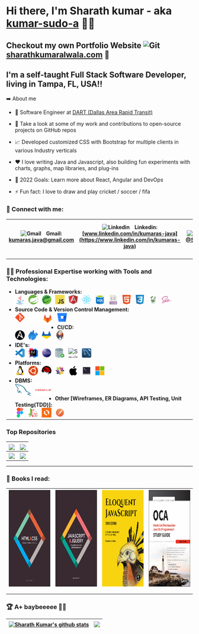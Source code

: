 # Hi there, I'm Sharath kumar - aka [kumar-sudo-a](https://github.com/kumar-sudo-a) 👋🏼

## Checkout my own Portfolio Website <img align="justify" alt="Git" width="32px" height="30px" src="https://user-images.githubusercontent.com/78719857/197220696-27cd8b82-048e-4356-85d0-1e10e11eae28.png"/><a href="sharathkumaralwala.com" target="_blank">sharathkumaralwala.com</a> 🔗

## I'm a self-taught Full Stack Software Developer, living in Tampa, FL, USA!!

➡️ About me

- 💼 Software Engineer at [DART (Dallas Area Rapid Transit)](https://www.dart.org/)

- 🔭 Take a look at some of my work and contributions to open-source projects on GitHub repos

- 📈 Developed customized CSS with Bootstrap for multiple clients in various Industry verticals

- ❤️ I love writing Java and Javascript, also building fun experiments with charts, graphs, map libraries, and plug-ins

- 🥅 2022 Goals: Learn more about React, Angular and DevOps

- ⚡ Fun fact: I love to draw and play cricket / soccer / fifa

### 💬 Connect with me:

| <img align="centre" alt="Gmail" width="18px" src="https://upload.wikimedia.org/wikipedia/commons/7/7e/Gmail_icon_%282020%29.svg" style="padding-right:2px;" /> &nbsp; Gmail: <br/>[kumaras.java@gmail.com](kumaras.java@gmail.com) | <img align="centre" alt="Linkedin" width="18px" src="https://upload.wikimedia.org/wikipedia/commons/c/ca/LinkedIn_logo_initials.png" style="padding-right:2px;" /> &nbsp; Linkedin: <br/>[www.linkedin.com/in/kumaras-java](https://www.linkedin.com/in/kumaras-java) | <img align="centre" alt="Twitter" width="18px" src="https://raw.githubusercontent.com/anuraghazra/anuraghazra/master/assets/twitter.svg" style="padding-right:2px;" /> &nbsp; Twitter: <br/>[@Sharath_kumar22](@Sharath_kumar22) | <img align="centre" alt="Skype" width="18px" src="https://www.freepnglogos.com/uploads/skype-logo-png/skype-logo-vector-icon-template-clipart-download-0.png" style="padding-right:2px;" /> &nbsp; Skype: <br/>[Kumar](https://join.skype.com/invite/D6HsHUnmOjD5) | <img align="centre" alt="Skype" width="18px" src="https://user-images.githubusercontent.com/3369400/139447912-e0f43f33-6d9f-45f8-be46-2df5bbc91289.png" style="padding-right:2px;" /> &nbsp; GitHub: <br/>[github.com/kumar-sudo-a](https://github.com/kumar-sudo-a) |
| ---------------------------------------------------------------------------------------------------------------------------------------------------------------------------------------------------------------------------------- | --------------------------------------------------------------------------------------------------------------------------------------------------------------------------------------------------------------------------------------------------------------------- | -------------------------------------------------------------------------------------------------------------------------------------------------------------------------------------------------------------------------------- | ------------------------------------------------------------------------------------------------------------------------------------------------------------------------------------------------------------------------------------------------------------------ | -------------------------------------------------------------------------------------------------------------------------------------------------------------------------------------------------------------------------------------------------------------------- |

---

### 💪🏻 Professional Expertise working with Tools and Technologies:

- **Languages & Frameworks:**  
   <img align="left" alt="Java" width="26px" height="26px" src="images/LanguagesAndFrameworks/java.svg" style="padding-right:10px;" />
  <img align="left" alt="Spring" width="26px" height="26px" src="images/LanguagesAndFrameworks/spring.svg" style="padding-right:10px;" />
  <img align="left" alt="Spring-boot" width="26px" height="26px" src="images/LanguagesAndFrameworks/springboot.jpg" style="padding-right:10px;" />
  <img align="left" alt="JavaScript" width="26px" height="26px" src="images/LanguagesAndFrameworks/javascript.svg" style="padding-right:10px;" />
  <img align="left" alt="Angular" width="26px" height="26px" src="images/LanguagesAndFrameworks/angularJS.svg" style="padding-right:10px;" />
  <img align="left" alt="React" width="26px" height="26px" src="images/LanguagesAndFrameworks/react.svg" style="padding-right:10px;" />
  <img align="left" alt="SQL" width="26px" height="26px" src="images/LanguagesAndFrameworks/sql.png" style="padding-right:10px;" />
  <img align="left" alt="JSON" width="26px" height="26px" src="images/LanguagesAndFrameworks/json.png" style="padding-right:10px;" />
  <img align="left" alt="HTML5" width="26px" height="26px" src="images/LanguagesAndFrameworks/html5.svg" style="padding-right:10px;" />
  <img align="left" alt="CSS3" width="26px" height="26px" src="images/LanguagesAndFrameworks/css3.svg" style="padding-right:10px;" />
  <img align="left" alt="Mockito" width="26px" height="26px" src="images/LanguagesAndFrameworks/mockito.jpg" style="padding-right:10px;" />
  <img align="left" alt="Sass" width="26px" height="26px" src="images/LanguagesAndFrameworks/sass.svg" style="padding-right:10px;" />
  <br />

- **Source Code & Version Control Management:**  
  <img align="left" alt="Git" width="26px" height="26px" src="images/SourceCodeAndVersionControlManagement/git.svg" style="padding-right:10px;" />
  <img align="left" alt="GitHub" width="26px" height="26px" src="images/SourceCodeAndVersionControlManagement/github.png" style="padding-right:10px;" />
  <img align="left" alt="GitLab" width="32px" height="34px" src="images/SourceCodeAndVersionControlManagement/gitlab.png" style="padding-right:10px;" />
  <img align="left" alt="Bitbucket" width="26px" height="26px" src="images/SourceCodeAndVersionControlManagement/bitbucket.svg" style="padding-right:10px;" />
  <br />

- **CI/CD:**  
   <img align="left" alt="Jenkins" width="26px" height="26px" src="images/CICD/ansible.png" style="padding-right:10px;" />
  <img align="left" alt="GitLab" width="26px" height="26px" src="images/CICD/docker.png" style="padding-right:10px;" />
  <img align="left" alt="Ansible" width="26px" height="26px" src="images/CICD/gitlab.svg" style="padding-right:10px;" />
  <img align="left" alt="Docker" width="26px" height="26px" src="images/CICD/jenkins.svg" style="padding-right:10px;" />
  <br />

- **IDE's:**  
   <img align="left" alt="Visual Studio Code" width="26px" height="26px" src="images/IDEs/visualstudiocode.svg" style="padding-right:10px;" />
  <img align="left" alt="IntelliJ IDEA" width="26px" height="26px" src="images/IDEs/intelliJIDEA.svg" style="padding-right:10px;" />
  <img align="left" alt="Eclipse" width="26px" height="26px" src="images/IDEs/eclipse.svg" style="padding-right:10px;" />
  <img align="left" alt="Oracle SQL Developer" width="26px" height="26px" src="images/IDEs/oracleSQLdeveloper.png" style="padding-right:10px;" />
  <img align="left" alt="Squirrel" width="26px" height="26px" src="images/IDEs/squirrel.acorn.ico" style="padding-right:10px;" />
  <img align="left" alt="MySQL WorkBench" width="26px" height="26px" src="images/IDEs/mySQLworkbench.png" style="padding-right:10px;" />
  <br />

- **Platforms:**  
   <img align="left" alt="Linux" width="26px" height="26px" src="images/Platforms/linux.svg" style="padding-right:10px;" />
  <img align="left" alt="Ubuntu" width="26px" height="26px" src="images/Platforms/ubuntu.svg" style="padding-right:10px;" />
  <img align="left" alt="RedHat" width="26px" height="26px" src="images/Platforms/redhat.svg" style="padding-right:10px;" />
  <img align="left" alt="CentOS" width="26px" height="26px" src="images/Platforms/centOS.svg" style="padding-right:10px;" />
  <img align="left" alt="Apple" width="26px" height="26px" src="images/Platforms/apple.svg" style="padding-right:10px;" />
  <img align="left" alt="Terminal" width="26px" height="26px" src="images/Platforms/terminal.svg" style="padding-right:10px;" />
  <img align="left" alt="Microsoft Windows" width="26px" height="26px" src="images/Platforms/microsoftWindows.svg" style="padding-right:10px;" />
  <br />

- **DBMS:**  
   <img align="left" align="top" alt="Mysqlserver" width="44px" height="34px" src="images/DBMS/mysqlserver.svg" style="padding-right:10px;" />
  <img align="left" alt="Oracle" width="44px" height="34px" src="images/DBMS/oracle.svg" style="padding-right:10px;" />
  <br />
  
- **Other [Wireframes, ER Diagrams, API Testing, Unit Testing(TDD)]:**  
   <img align="left" alt="Figma" width="26px" height="26px" src="images\Other\figma.png" style="padding-right:10px;" />
  <img align="left" alt="Lucid Chart" width="26px" height="26px" src="images\Other\junit-logo.png" style="padding-right:10px;" />
  <img align="left" alt="Postman" width="26px" height="26px" src="images\Other\lucidchart.png" style="padding-right:10px;" />
  <img align="left" alt="Junit" width="26px" height="26px" src="images\Other\postman.png" style="padding-right:10px;" />
  <br />

---

### Top Repositories

<!--
<a href="https://github.com/kumar-sudo-a/transitime">
  <img align="center" src="https://github-readme-stats.vercel.app/api/pin/?username=kumar-sudo-a&repo=transitime&theme=buefy" />
</a>
<!-- Other contributions (Private) -->
<!--[ <a href="https://github.com/camsys/transitime">
  <img align="center" src="https://github-readme-stats.vercel.app/api/pin/?username=kumar-sudo-a&repo=transitime&theme=buefy" />
</a>
<a href="https://github.com/camsys/rawnav-file-loader">
  <img align="center" src="https://github-readme-stats.vercel.app/api/pin/?username=kumar-sudo-a&repo=rawnav-file-loader&theme=buefy" />
</a> ]
<a href="https://github.com/kumar-sudo-a/web-development-projects">
  <img align="center" src="https://github-readme-stats.vercel.app/api/pin/?username=kumar-sudo-a&repo=web-development-projects&theme=buefy" />
</a>
<br />
<a href="https://github.com/kumar-sudo-a/user-registration-web">
  <img align="center" src="https://github-readme-stats.vercel.app/api/pin/?username=kumar-sudo-a&repo=user-registration-web&theme=buefy" />
</a>
<a href="https://github.com/kumar-sudo-a/user-registration-rest">
  <img align="center" src="https://github-readme-stats.vercel.app/api/pin/?username=kumar-sudo-a&repo=user-registration-rest&theme=buefy" />
</a>
-->

| <a href="https://github.com/kumar-sudo-a/transitime"><img align="center" src="https://github-readme-stats.vercel.app/api/pin/?username=kumar-sudo-a&repo=transitime&theme=buefy" /></a>                       | <a href="https://github.com/kumar-sudo-a/web-development-projects"><img align="center" src="https://github-readme-stats.vercel.app/api/pin/?username=kumar-sudo-a&repo=web-development-projects&theme=buefy" /></a> |
| ------------------------------------------------------------------------------------------------------------------------------------------------------------------------------------------------------------- | ------------------------------------------------------------------------------------------------------------------------------------------------------------------------------------------------------------------- |
| <a href="https://github.com/kumar-sudo-a/user-registration-web"><img align="center" src="https://github-readme-stats.vercel.app/api/pin/?username=kumar-sudo-a&repo=user-registration-web&theme=buefy" /></a> | <a href="https://github.com/kumar-sudo-a/user-registration-rest"><img align="center" src="https://github-readme-stats.vercel.app/api/pin/?username=kumar-sudo-a&repo=user-registration-rest&theme=buefy" /></a>     |

---

### 📕 Books I read:

| <img align="centre" alt="html-and-css-by-jon-duckett" width="200" height="260" src="images\Books\html-and-css-by-jon-duckett.jpg" style="padding-right:2px;" /> | <img align="centre" alt="javascript-and-jquery-by-jon-duckett" width="200" height="260" src="images\Books\javascript-and-jquery-by-jon-duckett.jpg" style="padding-right:2px;" /> | <img align="centre" alt="eloquent-javacript" width="200" height="260" src="images\Books\eloquent-javacript.jpg" style="padding-right:2px;" /> | <img align="centre" alt="OCA-808" width="200" height="260" src="images\Books\OCA-808.jpg" style="padding-right:2px;" /> |
| -------------------------------------------------------------------------------------------------------------------------------------------------------------------------------------------------------- | ----------------------------------------------------------------------------------------------------------------------------------------------------------------------------------------------------------------- | ------------------------------------------------------------------------------------------------------------------------------------------------------ | ------------------------------------------------------------------------------------------------------------------------------------------------------------------------------------ |

---

### 🏆 A+ baybeeeee ✌🏻

| <a href="https://github.com/anuraghazra/github-readme-stats"><img align="center" src="https://github-readme-stats.vercel.app/api?username=kumar-sudo-a&show_icons=true&include_all_commits=true&theme=buefy&hide_border=true" alt="Sharath Kumar's github stats" /></a> | <a href="https://github.com/anuraghazra/github-readme-stats"><img align="center" src="https://github-readme-stats.vercel.app/api/top-langs/?username=kumar-sudo-a&layout=compact&theme=buefy&hide_border=true" /></a> |
| ----------------------------------------------------------------------------------------------------------------------------------------------------------------------------------------------------------------------------------------------------------------------- | --------------------------------------------------------------------------------------------------------------------------------------------------------------------------------------------------------------------- |
